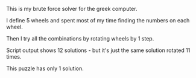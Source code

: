This is my brute force solver for the greek computer.

I define 5 wheels and spent most of my time finding the numbers on each wheel.

Then I try all the combinations by rotating wheels by 1 step.

Script output shows 12 solutions - but it's just the same solution rotated 11 times.

This puzzle has only 1 solution.
